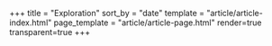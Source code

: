 +++
title = "Exploration"
sort_by = "date"
template = "article/article-index.html"
page_template = "article/article-page.html"
render=true
transparent=true
+++